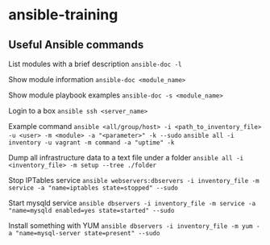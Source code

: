# ansible-training
<h2>Useful Ansible commands</h2>

List modules with a brief description
`ansible-doc -l`

Show module information
`ansible-doc <module_name>`

Show module playbook examples
`ansible-doc -s <module_name>`

Login to a box
`ansible ssh <server_name>`

Example command
`ansible <all/group/host> -i <path_to_inventory_file> -u <user> -m <module> -a "<parameter>" -k --sudo`
`ansible all -i inventory -u vagrant -m command -a "uptime" -k`

Dump all infrastructure data to a text file under a folder
`ansible all -i <inventory_file> -m setup --tree ./folder`

Stop IPTables service
`ansible webservers:dbservers -i inventory_file -m service -a "name=iptables state=stopped" --sudo`

Start mysqld service
`ansible dbservers -i inventory_file -m service -a "name=mysqld enabled=yes state=started" --sudo`

Install something with YUM
`ansible dbservers -i inventory_file -m yum -a "name=mysql-server state=present" --sudo`

